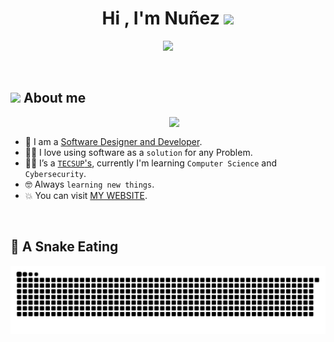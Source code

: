 <h1 align="center">Hi , I'm Nuñez <img src="https://media.giphy.com/media/hvRJCLFzcasrR4ia7z/giphy.gif" width="35"></h1>
<p align="center">
  <a href="https://github.com/DenverCoder1/readme-typing-svg"><img src="https://readme-typing-svg.herokuapp.com?font=Time+New+Roman&color=%23C8BE25&size=25&center=true&vCenter=true&width=600&height=100&lines=If+you+can+imagine+it;You+can+program+it"></a>
</p>

<br>
	
## <picture><img src = "https://github.com/7oSkaaa/7oSkaaa/blob/main/Images/about_me.gif?raw=true" width = 50px></picture> About me
<picture> <img align="right" src="https://github.com/7oSkaaa/7oSkaaa/blob/main/Images/Right_Side.gif?raw=true" width = 250px></picture>

<br>

- :school: I am a [Software Designer and Developer](https://www.tecsup.edu.pe/carrera/diseno-y-desarrollo-de-software-2/).
- :technologist: I love using software as a `solution` for any Problem.
- :student: I’s a [`TECSUP`'s](https://www.tecsup.edu.pe/), currently I'm learning `Computer Science` and `Cybersecurity`.
- :nerd_face: Always `learning new things`.
- :boom: You can visit [MY WEBSITE](https://www.asnunezg.com/).
  
<br>
	
## 🐍 A Snake Eating 
<p align = "center">
	<img src = "https://github.com/7oSkaaa/7oSkaaa/blob/output/github-contribution-grid-snake.svg?" alt = "Snake Game"/>
</p>
